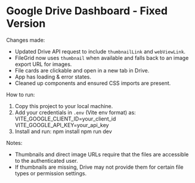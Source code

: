# Google Drive Dashboard - Fixed Version

Changes made:
- Updated Drive API request to include `thumbnailLink` and `webViewLink`.
- FileGrid now uses `thumbnail` when available and falls back to an image export URL for images.
- File cards are clickable and open in a new tab in Drive.
- App has loading & error states.
- Cleaned up components and ensured CSS imports are present.

How to run:
1. Copy this project to your local machine.
2. Add your credentials in `.env` (Vite env format) as:
   VITE_GOOGLE_CLIENT_ID=your_client_id
   VITE_GOOGLE_API_KEY=your_api_key
3. Install and run:
   npm install
   npm run dev

Notes:
- Thumbnails and direct image URLs require that the files are accessible to the authenticated user.
- If thumbnails are missing, Drive may not provide them for certain file types or permission settings.

